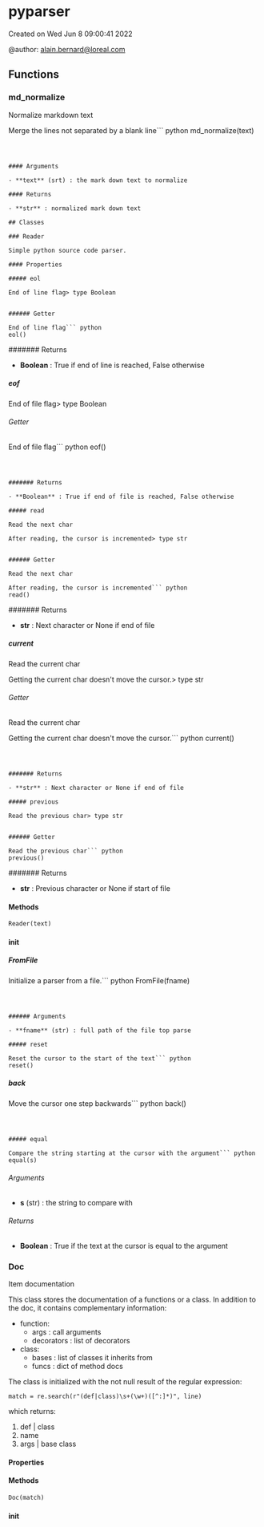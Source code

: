 # pyparser


Created on Wed Jun  8 09:00:41 2022

@author: alain.bernard@loreal.com


## Functions

### md_normalize

Normalize markdown text

Merge the lines not separated by a blank line``` python
md_normalize(text)
```



#### Arguments

- **text** (srt) : the mark down text to normalize

#### Returns

- **str** : normalized mark down text

## Classes

### Reader

Simple python source code parser.

#### Properties

##### eol

End of line flag> type Boolean


###### Getter

End of line flag``` python
eol()
```



####### Returns

- **Boolean** : True if end of line is reached, False otherwise

##### eof

End of file flag> type Boolean


###### Getter

End of file flag``` python
eof()
```



####### Returns

- **Boolean** : True if end of file is reached, False otherwise

##### read

Read the next char

After reading, the cursor is incremented> type str


###### Getter

Read the next char

After reading, the cursor is incremented``` python
read()
```



####### Returns

- **str** : Next character or None if end of file

##### current

Read the current char

Getting the current char doesn't move the cursor.> type str


###### Getter

Read the current char

Getting the current char doesn't move the cursor.``` python
current()
```



####### Returns

- **str** : Next character or None if end of file

##### previous

Read the previous char> type str


###### Getter

Read the previous char``` python
previous()
```



####### Returns

- **str** : Previous character or None if start of file

#### Methods

``` python
Reader(text)
```



#### __init__



##### FromFile

Initialize a parser from a file.``` python
FromFile(fname)
```



###### Arguments

- **fname** (str) : full path of the file top parse

##### reset

Reset the cursor to the start of the text``` python
reset()
```



##### back

Move the cursor one step backwards``` python
back()
```



##### equal

Compare the string starting at the cursor with the argument``` python
equal(s)
```



###### Arguments

- **s** (str) : the string to compare with

###### Returns

- **Boolean** : True if the text at the cursor is equal to the argument

### Doc

Item documentation

This class stores the documentation of a functions or a class.
In addition to the doc, it contains complementary information:
- function:
  - args : call arguments
  - decorators : list of decorators
- class:
  - bases : list of classes it inherits from
  - funcs : dict of method docs

The class is initialized with the not null result of the regular expression:

``` match = re.search(r"(def|class)\s+(\w+)([^:]*)", line) ```

which returns:
1. def | class
2. name
3. args | base class

#### Properties

#### Methods

``` python
Doc(match)
```



#### __init__



